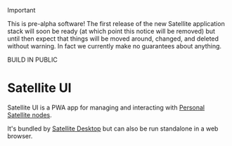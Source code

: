 > [!IMPORTANT]
> This is pre-alpha software! The first release of the new Satellite application stack will soon be ready (at which point this notice will be removed) but until then expect that things will be moved around, changed, and deleted without warning. In fact we currently make no guarantees about anything.
>
> BUILD IN PUBLIC

# Satellite UI

Satellite UI is a PWA app for managing and interacting with [Personal Satellite nodes](https://github.com/satellite-earth/personal-node).

It's bundled by [Satellite Desktop](https://github.com/satellite-earth/desktop) but can also be run standalone in a web browser.
